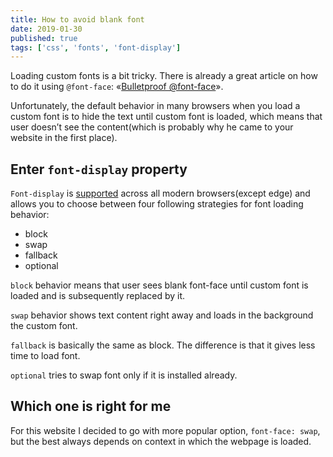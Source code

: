 ```yaml
---
title: How to avoid blank font
date: 2019-01-30
published: true
tags: ['css', 'fonts', 'font-display']
---
```

Loading custom fonts is a bit tricky. There is already a great article on how to do it using `@font-face`: «[Bulletproof @font-face](https://www.paulirish.com/2009/bulletproof-font-face-implementation-syntax/)».

Unfortunately, the default behavior in many browsers when you load a custom font is to hide the text until custom font is loaded, which means that user doesn’t see the content(which is probably why he came to your website in the first place).

## Enter `font-display` property

`Font-display` is [supported](https://caniuse.com/#feat=css-font-rendering-controls) across all modern browsers(except edge) and allows you to choose between four following strategies for font loading behavior:
 - block
 - swap
 - fallback
 - optional

`block` behavior means that user sees blank font-face until custom font is loaded and is subsequently replaced by it.

`swap` behavior shows text content right away and loads in the background the custom font.

`fallback` is basically the same as block. The difference is that it gives less time to load font.

`optional` tries to swap font only if it is installed already.

## Which one is right for me

For this website I decided to go with more popular option, `font-face: swap`, but the best always depends on context in which the webpage is loaded.
